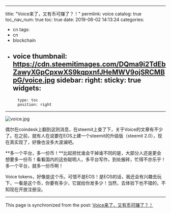 
---
title: "Voice来了，又有币可赚了？！"
permlink: voice
catalog: true
toc_nav_num: true
toc: true
date: 2019-06-02 14:13:24
categories:
- cn
tags:
- cn
- blockchain
- voice
thumbnail: https://cdn.steemitimages.com/DQma9i2TdEbZawyXGpCpxwXS9kqpxnfJHeMWV9ojSRCMBpG/voice.jpg
sidebar:
    right:
        sticky: true
widgets:
    -
        type: toc
        position: right
---


![voice.jpg](https://cdn.steemitimages.com/DQma9i2TdEbZawyXGpCpxwXS9kqpxnfJHeMWV9ojSRCMBpG/voice.jpg)

偶尔在coindesk上翻到这则消息，在steemit上查了下，关于Voice的文章有不少了。在之前，就有人在说要在EOS上建一个steemit的升级版（steemit 2.0），现在真实现了，好像也没多大波澜吧。

**多一个平台，多一份币！**比起担忧谁会干掉谁不同的是，大部分人还是更会想要多一份币！看看国内的这些聪明人，多平台写作，到处搬砖，忙得不亦乐乎！多一个平台，就多一份币啊！

Voice tokens，好像是这个币。可惜不是EOS！是EOS的话，我还会有兴趣去玩下，一看是这个币，你要有多少，它就给你发多少！当然，去体验下也不错的，不知现在开放注册没。

- - -

This page is synchronized from the post: [Voice来了，又有币可赚了？！](https://steemit.com/@lemooljiang/voice)
